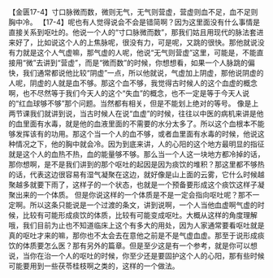 【金匮17-4】寸口脉微而数，微则无气，无气则营虚，营虚则血不足，血不足则胸中冷。
【17-4】呢也有人觉得说会不会是错简啊？因为这里面没有什么事情是直接关系到呕吐的。他说一个人的“寸口脉微而数”，那我们姑且用现代的脉法套进来好了，比如说这个人的上焦脉呢，很没有力，可是呢，又跳的很快。那他就说没有力就是这个人气虚嘛，那气虚的人呢，他说“无气则营虚”这里，可能是，不能直接用“微”去讲到“营虚”，而是“微而数”的时候，你想想看，如果一个人脉跳的偏快，我们通常都说他比较“阴虚”一点，所以他就说，气虚加上阴虚，那他说阴虚的人呢，阴虚的人就是血不够。那这个血不够，我觉得古时候人的这个血虚的概念啊，也不尽然等于我们今天人的这个“失血”的概念，也不一定是等于今天人说的“红血球够不够”那个问题。当然都有相关，但是不能划上绝对的等号。
像是上两节课我们就讲到说，当古时候人在说“血虚”的时候，往往以中医的病机来讲是他的血里面有水毒，就是他的血液里面的不需要的水分太多了。所以这个血根本不能够发挥该有的功用。那这个当一个人的血不够，或者血里面有水毒的时候，他说这种情况之下，他的胸中就会冷。因为到底来讲，人的心阳的这个地方最明显的指征就是这个人的血热不热，血的能量够不够。那么当一个人这一块地方都冷掉的话，那你想啊，是不是我们讲到的那个呕吐的起因是因为痰饮的堆积？那这里都不够热的话，代表这边很容易有湿气凝聚在这边，就好像是山上面的云雾，它什么时候越聚越多就要下雨了，这样子的一个状态，也就是一个预备要形成这个痰饮这样子凝聚出来的一个体质。
但是你说这样的一个体质是不是一定会指向呕吐呢？那不一定啊。所以这条只能说是一个过渡的条文，讲到说啊，一个人当他血虚啊气虚的时候，比较有可能形成痰饮的体质，比较有可能变成呕吐。大概从这样的角度理解哦，我们目前为止也不知道临床上这个有多大的用处，因为人家通常要看呕吐就是真的呕吐才来的嘛，那你也不太会去在意他之前是不是气虚血虚。那至于说形成痰饮的体质要怎么医？那有另外的篇章。但是至少这是有一个参考，就是你可以想说，当你在治一个人的呕吐的时候，你至少还是要固护这个人的心阳，那有些时候可能要用到一些茯苓桂枝啊之类的，这样的一个做法。
